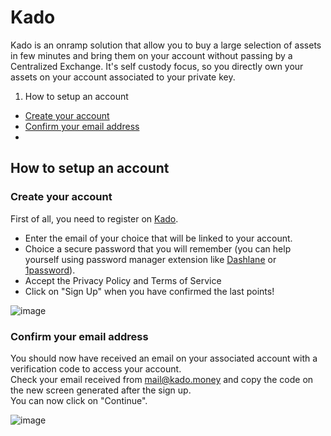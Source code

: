 # Kado

Kado is an onramp solution that allow you to buy a large selection of assets in few minutes and bring them on your account without passing by a Centralized Exchange. It's self custody focus, so you directly own your assets on your account associated to your private key.  

1. How to setup an account
  - [Create your account](https://github.com/StakeLab-Hub/Documentation/blob/main/Onramp/Kado/README.md#Create-your-account)
  - [Confirm your email address](https://github.com/StakeLab-Hub/Documentation/blob/main/Onramp/Kado/README.md#Confirm-your-email-address)
  - 





## How to setup an account  
### Create your account  

First of all, you need to register on [Kado](https://app.kado.money/signup).  
- Enter the email of your choice that will be linked to your account.  
- Choice a secure password that you will remember (you can help yourself using password manager extension like [Dashlane](https://www.dashlane.com/) or [1password](https://1password.com/)).  
- Accept the Privacy Policy and Terms of Service  
- Click on "Sign Up" when you have confirmed the last points!  

![image](https://user-images.githubusercontent.com/51711900/198523883-00cbfa26-6c16-4c0c-b9bc-017493533607.png)

### Confirm your email address  

You should now have received an email on your associated account with a verification code to access your account.  
Check your email received from mail@kado.money and copy the code on the new screen generated after the sign up.  
You can now click on "Continue".  

![image](https://user-images.githubusercontent.com/51711900/198527461-7e7a7ef5-aa32-47bf-93b5-cd07683c67e0.png)

